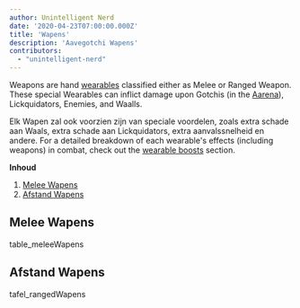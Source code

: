 ```yaml
---
author: Unintelligent Nerd
date: '2020-04-23T07:00:00.000Z'
title: 'Wapens'
description: 'Aavegotchi Wapens'
contributors:
  - "unintelligent-nerd"
---
```


Weapons are hand [wearables](/wearables) classified either as Melee or Ranged Weapon. These special Wearables can inflict damage upon Gotchis (in the [Aarena](/aarena)), Lickquidators, Enemies, and Waalls.

Elk Wapen zal ook voorzien zijn van speciale voordelen, zoals extra schade aan Waals, extra schade aan Lickquidators, extra aanvalssnelheid en andere. For a detailed breakdown of each wearable's effects (including weapons) in combat, check out the [wearable boosts](/aarena#wearable-boosts) section.

<div class="contentsBox">

**Inhoud**

<ol>
<li><a href=#melee-weapons>Melee Wapens</a></li>
<li><a href=#ranged-weapons>Afstand Wapens</a></li>
</ol>

</div>

## Melee Wapens

table_meleeWapens

## Afstand Wapens

tafel_rangedWapens